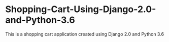 # Shopping-Cart-Using-Django-2.0-and-Python-3.6
This is a shopping cart application created using Django 2.0 and Python 3.6
